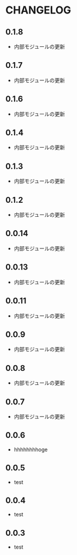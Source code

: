# CHANGELOG

## 0.1.8
* 内部モジュールの更新

## 0.1.7
* 内部モジュールの更新

## 0.1.6
* 内部モジュールの更新

## 0.1.4
* 内部モジュールの更新

## 0.1.3
* 内部モジュールの更新

## 0.1.2
* 内部モジュールの更新

## 0.0.14
* 内部モジュールの更新

## 0.0.13
* 内部モジュールの更新

## 0.0.11
* 内部モジュールの更新

## 0.0.9
* 内部モジュールの更新

## 0.0.8
* 内部モジュールの更新

## 0.0.7
* 内部モジュールの更新

## 0.0.6
* hhhhhhhhoge

## 0.0.5
- test

## 0.0.4
- test

## 0.0.3
- test